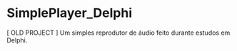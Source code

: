 # SimplePlayer_Delphi
[ OLD PROJECT ] Um simples reprodutor de áudio feito durante estudos em Delphi.
